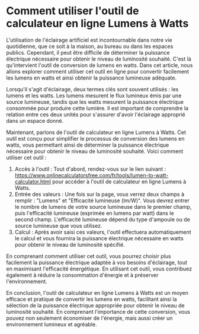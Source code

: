 Comment utiliser l'outil de calculateur en ligne Lumens à Watts
===============================================================

L'utilisation de l'éclairage artificiel est incontournable dans notre vie quotidienne, que ce soit à la maison, au bureau ou dans les espaces publics. Cependant, il peut être difficile de déterminer la puissance électrique nécessaire pour obtenir le niveau de luminosité souhaité. C'est là qu'intervient l'outil de conversion de lumens en watts. Dans cet article, nous allons explorer comment utiliser cet outil en ligne pour convertir facilement les lumens en watts et ainsi obtenir la puissance lumineuse adéquate.

Lorsqu'il s'agit d'éclairage, deux termes clés sont souvent utilisés : les lumens et les watts. Les lumens mesurent le flux lumineux émis par une source lumineuse, tandis que les watts mesurent la puissance électrique consommée pour produire cette lumière. Il est important de comprendre la relation entre ces deux unités pour s'assurer d'avoir l'éclairage approprié dans un espace donné.

Maintenant, parlons de l'outil de calculateur en ligne Lumens à Watts. Cet outil est conçu pour simplifier le processus de conversion des lumens en watts, vous permettant ainsi de déterminer la puissance électrique nécessaire pour obtenir le niveau de luminosité souhaité. Voici comment utiliser cet outil :

1. Accès à l'outil : Tout d'abord, rendez-vous sur le lien suivant : <https://www.onlinecalculatorsfree.com/fr/tools/lumen-to-watt-calculator.html> pour accéder à l'outil de calculateur en ligne Lumens à Watts.
2. Entrée des valeurs : Une fois sur la page, vous verrez deux champs à remplir : "Lumens" et "Efficacité lumineuse (lm/W)". Vous devrez entrer le nombre de lumens de votre source lumineuse dans le premier champ, puis l'efficacité lumineuse (exprimée en lumens par watt) dans le second champ. L'efficacité lumineuse dépend du type d'ampoule ou de source lumineuse que vous utilisez.
3. Calcul : Après avoir saisi ces valeurs, l'outil effectuera automatiquement le calcul et vous fournira la puissance électrique nécessaire en watts pour obtenir le niveau de luminosité spécifié.

En comprenant comment utiliser cet outil, vous pourrez choisir plus facilement la puissance électrique adaptée à vos besoins d'éclairage, tout en maximisant l'efficacité énergétique. En utilisant cet outil, vous contribuez également à réduire la consommation d'énergie et à préserver l'environnement.

En conclusion, l'outil de calculateur en ligne Lumens à Watts est un moyen efficace et pratique de convertir les lumens en watts, facilitant ainsi la sélection de la puissance électrique appropriée pour obtenir le niveau de luminosité souhaité. En comprenant l'importance de cette conversion, vous pouvez non seulement économiser de l'énergie, mais aussi créer un environnement lumineux et agréable.
